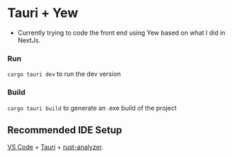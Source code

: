 # Tauri + Yew

* Currently trying to code the front end using Yew based on what I did in NextJs.

### Run
`cargo tauri dev` to run the dev version

### Build
`cargo tauri build` to generate an .exe build of the project



## Recommended IDE Setup

[VS Code](https://code.visualstudio.com/) + [Tauri](https://marketplace.visualstudio.com/items?itemName=tauri-apps.tauri-vscode) + [rust-analyzer](https://marketplace.visualstudio.com/items?itemName=rust-lang.rust-analyzer).

